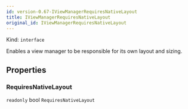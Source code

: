 ```yaml
---
id: version-0.67-IViewManagerRequiresNativeLayout
title: IViewManagerRequiresNativeLayout
original_id: IViewManagerRequiresNativeLayout
---
```


Kind: `interface`



Enables a view manager to be responsible for its own layout and sizing.

## Properties
### RequiresNativeLayout
`readonly`  bool `RequiresNativeLayout`




